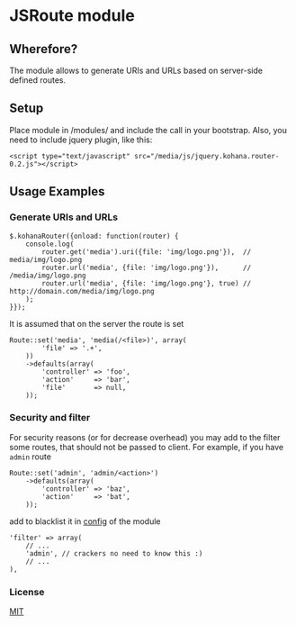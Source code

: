 # JSRoute module

## Wherefore?

The module allows to generate URIs and URLs based on server-side defined routes.

## Setup

Place module in /modules/ and include the call in your bootstrap.
Also, you need to include jquery plugin, like this:

    <script type="text/javascript" src="/media/js/jquery.kohana.router-0.2.js"></script>

## Usage Examples

### Generate URIs and URLs

    $.kohanaRouter({onload: function(router) {
        console.log(
            router.get('media').uri({file: 'img/logo.png'}),  // media/img/logo.png
            router.url('media', {file: 'img/logo.png'}),      // /media/img/logo.png
            router.url('media', {file: 'img/logo.png'}, true) // http://domain.com/media/img/logo.png
        );
    }});

It is assumed that on the server the route is set

    Route::set('media', 'media(/<file>)', array(
            'file' => '.+',
        ))
        ->defaults(array(
            'controller' => 'foo',
            'action'     => 'bar',
            'file'       => null,
        ));

### Security and filter

For security reasons (or for decrease overhead) you may add to the filter some routes, that should not be passed to client.
For example, if you have `admin` route

    Route::set('admin', 'admin/<action>')
        ->defaults(array(
            'controller' => 'baz',
            'action'     => 'bat',
        ));

add to blacklist it in [config](https://github.com/Invis1ble/kohana-jsroute/blob/master/config/jsroute.php) of the module

	'filter' => array(
        // ...
        'admin', // crackers no need to know this :)
        // ...
    ),

### License

[MIT](http://www.opensource.org/licenses/mit-license.php)
